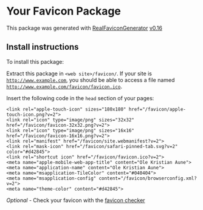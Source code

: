 # Your Favicon Package

This package was generated with [RealFaviconGenerator](https://realfavicongenerator.net/) [v0.16](https://realfavicongenerator.net/change_log#v0.16)

## Install instructions

To install this package:

Extract this package in <code>&lt;web site&gt;/favicon/</code>. If your site is <code>http://www.example.com</code>, you should be able to access a file named <code>http://www.example.com/favicon/favicon.ico</code>.

Insert the following code in the `head` section of your pages:

    <link rel="apple-touch-icon" sizes="180x180" href="/favicon/apple-touch-icon.png?v=2">
    <link rel="icon" type="image/png" sizes="32x32" href="/favicon/favicon-32x32.png?v=2">
    <link rel="icon" type="image/png" sizes="16x16" href="/favicon/favicon-16x16.png?v=2">
    <link rel="manifest" href="/favicon/site.webmanifest?v=2">
    <link rel="mask-icon" href="/favicon/safari-pinned-tab.svg?v=2" color="#d42845">
    <link rel="shortcut icon" href="/favicon/favicon.ico?v=2">
    <meta name="apple-mobile-web-app-title" content="Ole Kristian Aune">
    <meta name="application-name" content="Ole Kristian Aune">
    <meta name="msapplication-TileColor" content="#040404">
    <meta name="msapplication-config" content="/favicon/browserconfig.xml?v=2">
    <meta name="theme-color" content="#d42845">

*Optional* - Check your favicon with the [favicon checker](https://realfavicongenerator.net/favicon_checker)